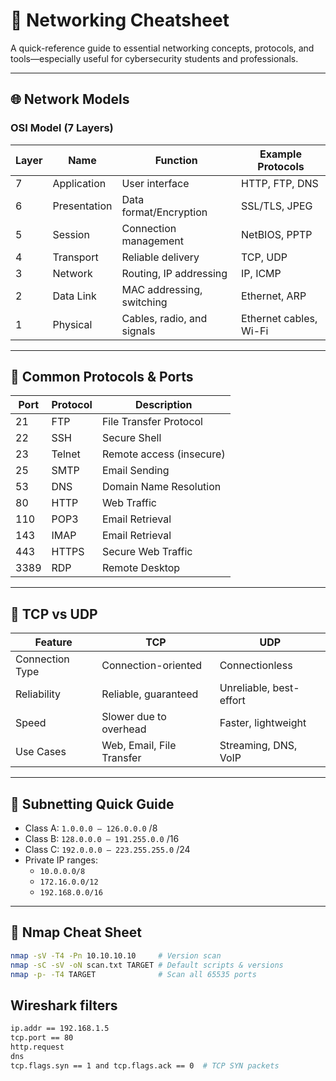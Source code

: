 # 🧠 Networking Cheatsheet

A quick-reference guide to essential networking concepts, protocols, and tools—especially useful for cybersecurity students and professionals.

---

## 🌐 Network Models

### OSI Model (7 Layers)
| Layer | Name             | Function                         | Example Protocols      |
|-------|------------------|----------------------------------|------------------------|
| 7     | Application      | User interface                   | HTTP, FTP, DNS         |
| 6     | Presentation     | Data format/Encryption           | SSL/TLS, JPEG          |
| 5     | Session          | Connection management            | NetBIOS, PPTP          |
| 4     | Transport        | Reliable delivery                | TCP, UDP               |
| 3     | Network          | Routing, IP addressing           | IP, ICMP               |
| 2     | Data Link        | MAC addressing, switching        | Ethernet, ARP          |
| 1     | Physical         | Cables, radio, and signals       | Ethernet cables, Wi-Fi |

---

## 📡 Common Protocols & Ports

| Port | Protocol | Description            |
|------|----------|------------------------|
| 21   | FTP      | File Transfer Protocol |
| 22   | SSH      | Secure Shell           |
| 23   | Telnet   | Remote access (insecure)|
| 25   | SMTP     | Email Sending          |
| 53   | DNS      | Domain Name Resolution |
| 80   | HTTP     | Web Traffic            |
| 110  | POP3     | Email Retrieval        |
| 143  | IMAP     | Email Retrieval        |
| 443  | HTTPS    | Secure Web Traffic     |
| 3389 | RDP      | Remote Desktop         |

---

## 🔀 TCP vs UDP

| Feature             | TCP                         | UDP                        |
|---------------------|-----------------------------|----------------------------|
| Connection Type     | Connection-oriented         | Connectionless             |
| Reliability         | Reliable, guaranteed        | Unreliable, best-effort    |
| Speed               | Slower due to overhead      | Faster, lightweight        |
| Use Cases           | Web, Email, File Transfer   | Streaming, DNS, VoIP       |

---

## 📶 Subnetting Quick Guide

- Class A: `1.0.0.0 – 126.0.0.0` /8  
- Class B: `128.0.0.0 – 191.255.0.0` /16  
- Class C: `192.0.0.0 – 223.255.255.0` /24  
- Private IP ranges:
  - `10.0.0.0/8`
  - `172.16.0.0/12`
  - `192.168.0.0/16`

---

## 🧪 Nmap Cheat Sheet

```bash
nmap -sV -T4 -Pn 10.10.10.10     # Version scan
nmap -sC -sV -oN scan.txt TARGET # Default scripts & versions
nmap -p- -T4 TARGET              # Scan all 65535 ports
```
## Wireshark filters
```bash
ip.addr == 192.168.1.5
tcp.port == 80
http.request
dns
tcp.flags.syn == 1 and tcp.flags.ack == 0  # TCP SYN packets

